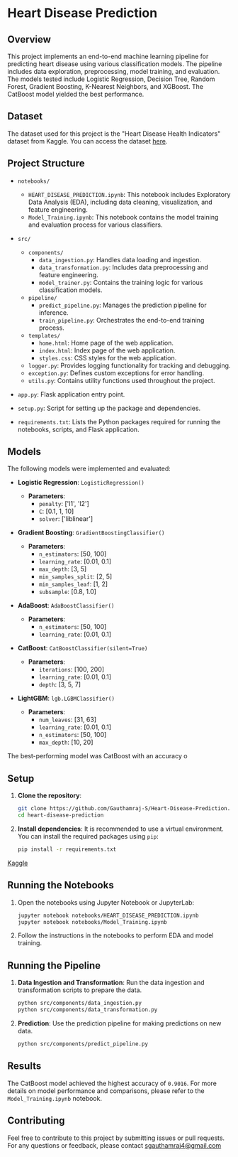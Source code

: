 # Heart Disease Prediction

## Overview

This project implements an end-to-end machine learning pipeline for predicting heart disease using various classification models. The pipeline includes data exploration, preprocessing, model training, and evaluation. The models tested include Logistic Regression, Decision Tree, Random Forest, Gradient Boosting, K-Nearest Neighbors, and XGBoost. The CatBoost model yielded the best performance.

## Dataset

The dataset used for this project is the "Heart Disease Health Indicators" dataset from Kaggle. You can access the dataset [here](https://www.kaggle.com/datasets/alexteboul/heart-disease-health-indicators-dataset).

## Project Structure

- `notebooks/`
  - `HEART_DISEASE_PREDICTION.ipynb`: This notebook includes Exploratory Data Analysis (EDA), including data cleaning, visualization, and feature engineering.
  - `Model_Training.ipynb`: This notebook contains the model training and evaluation process for various classifiers.

- `src/`
  - `components/`
    - `data_ingestion.py`: Handles data loading and ingestion.
    - `data_transformation.py`: Includes data preprocessing and feature engineering.
    - `model_trainer.py`: Contains the training logic for various classification models.
  - `pipeline/`
    - `predict_pipeline.py`: Manages the prediction pipeline for inference.
    - `train_pipeline.py`: Orchestrates the end-to-end training process.
  - `templates/`
    - `home.html`: Home page of the web application.
    - `index.html`: Index page of the web application.
    - `styles.css`: CSS styles for the web application.
  - `logger.py`: Provides logging functionality for tracking and debugging.
  - `exception.py`: Defines custom exceptions for error handling.
  - `utils.py`: Contains utility functions used throughout the project.
- `app.py`: Flask application entry point.
- `setup.py`: Script for setting up the package and dependencies.
- `requirements.txt`: Lists the Python packages required for running the notebooks, scripts, and Flask application.

## Models

The following models were implemented and evaluated:

- **Logistic Regression**: `LogisticRegression()`
  - **Parameters**:
    - `penalty`: ['l1', 'l2']
    - `C`: [0.1, 1, 10]
    - `solver`: ['liblinear']

- **Gradient Boosting**: `GradientBoostingClassifier()`
  - **Parameters**:
    - `n_estimators`: [50, 100]
    - `learning_rate`: [0.01, 0.1]
    - `max_depth`: [3, 5]
    - `min_samples_split`: [2, 5]
    - `min_samples_leaf`: [1, 2]
    - `subsample`: [0.8, 1.0]

- **AdaBoost**: `AdaBoostClassifier()`
  - **Parameters**:
    - `n_estimators`: [50, 100]
    - `learning_rate`: [0.01, 0.1]

- **CatBoost**: `CatBoostClassifier(silent=True)`
  - **Parameters**:
    - `iterations`: [100, 200]
    - `learning_rate`: [0.01, 0.1]
    - `depth`: [3, 5, 7]

- **LightGBM**: `lgb.LGBMClassifier()`
  - **Parameters**:
    - `num_leaves`: [31, 63]
    - `learning_rate`: [0.01, 0.1]
    - `n_estimators`: [50, 100]
    - `max_depth`: [10, 20]

The best-performing model was CatBoost with an accuracy o


## Setup

1. **Clone the repository**:
   ```bash
   git clone https://github.com/Gauthamraj-S/Heart-Disease-Prediction.git
   cd heart-disease-prediction
   ```

2. **Install dependencies**:
   It is recommended to use a virtual environment. You can install the required packages using `pip`:
   ```bash
   pip install -r requirements.txt
   ```


 [Kaggle](https://www.kaggle.com/datasets/alexteboul/heart-disease-health-indicators-dataset) 

## Running the Notebooks

1. Open the notebooks using Jupyter Notebook or JupyterLab:
   ```bash
   jupyter notebook notebooks/HEART_DISEASE_PREDICTION.ipynb
   jupyter notebook notebooks/Model_Training.ipynb
   ```

2. Follow the instructions in the notebooks to perform EDA and model training.

## Running the Pipeline

1. **Data Ingestion and Transformation**: Run the data ingestion and transformation scripts to prepare the data.
   ```bash
   python src/components/data_ingestion.py
   python src/components/data_transformation.py
   ```

2. **Prediction**: Use the prediction pipeline for making predictions on new data.
   ```bash
   python src/components/predict_pipeline.py
   ```

## Results

The CatBoost model achieved the highest accuracy of `0.9016`. For more details on model performance and comparisons, please refer to the `Model_Training.ipynb` notebook.

## Contributing

Feel free to contribute to this project by submitting issues or pull requests. For any questions or feedback, please contact sgauthamraj4@gmail.com

